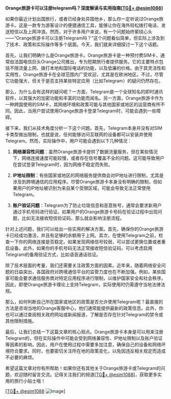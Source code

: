 **Orange旅游卡可以注册telegram吗？深度解读与实用指南[[TG💪+ @esim1088](https://t.me/s/esim1088)]**

如果你最近计划出国旅行，或者已经身处异国他乡，那么你一定听说过Orange旅游卡。这是一款专为游客设计的便捷通信工具，能够让你在海外轻松拨打电话、发送短信以及上网冲浪。然而，对于许多用户来说，有一个问题始终萦绕心头——“Orange旅游卡可以注册Telegram吗？”这个问题看似简单，但实际上涉及到了技术、政策和实际操作等多个层面。今天，我们就来详细探讨一下这个话题。

首先，让我们明确什么是Orange旅游卡。Orange旅游卡是一种预付费SIM卡，通常由法国电信巨头Orange公司推出，专为短期旅行者提供服务。它的主要特点包括不限流量上网、拨打本地和国际电话的功能，以及低廉的价格。由于其灵活性和实用性，Orange旅游卡在全球范围内广受欢迎，尤其是在欧洲地区。不过，尽管它功能强大，但关于是否支持某些特定应用（比如Telegram）的疑问仍然存在。

那么，为什么会有这样的疑问呢？一方面，Telegram是一个全球知名的即时通讯软件，以其强大的加密功能和丰富的功能而闻名。另一方面，Orange旅游卡作为一种跨国使用的SIM卡，其网络环境和政策可能与其他国家或地区的运营商有所不同。因此，当用户尝试使用Orange旅游卡登录Telegram时，可能会遇到一些障碍。

接下来，我们从技术角度分析一下这个问题。首先，Telegram本身并没有对SIM卡类型做出限制，也就是说，任何能够访问互联网的设备都可以安装并使用Telegram。然而，实际操作中，用户可能会遇到以下几种情况：

1. **网络兼容性问题**：虽然Orange旅游卡提供了数据流量服务，但在某些情况下，网络连接速度可能较慢，或者存在信号覆盖不全的问题。这可能导致用户在尝试登录Telegram时，因为网络不稳定而失败。

2. **IP地址限制**：有些国家或地区的网络服务提供商会对IP地址进行限制，尤其是涉及到跨境通信的应用程序。尽管Orange旅游卡本身没有明确的限制，但如果用户的IP地址被识别为来自某个受限区域，可能会导致无法正常使用Telegram。

3. **账户验证问题**：Telegram为了防止垃圾信息和恶意账号，通常会要求新用户通过手机号码进行验证。如果用户的Orange旅游卡号码在验证过程中出现问题，比如无法接收短信验证码，那么就会影响注册流程。

针对上述问题，我们可以给出一些实用的解决方案。首先，确保你的Orange旅游卡已经成功激活，并且有足够的余额用于上网。其次，在使用Telegram之前，检查一下你的网络连接是否稳定。如果发现网络信号较弱，可以尝试更换位置或者重启设备。此外，如果你的手机号码无法正常接收短信验证码，可以考虑启用Telegram的备用验证方式，比如语音通话验证。

除了技术层面的考量，我们还需要关注政策方面的因素。近年来，随着网络安全问题的日益突出，各国政府对跨境通信平台的监管力度也在不断加强。例如，某些国家可能会要求通信服务商对特定应用程序进行限制，以维护国家安全和社会秩序。因此，即使Orange旅游卡理论上支持Telegram，实际使用时仍需遵守当地法律法规。

那么，如何判断自己所在国家或地区的政策是否允许使用Telegram呢？最直接的方法是咨询当地的Orange客服中心，他们通常能提供最新的政策信息。此外，你也可以通过查阅相关政府网站或新闻报道，了解是否存在针对Telegram的禁令或其他限制措施。

最后，让我们总结一下这篇文章的核心观点。Orange旅游卡本身是可以用来注册Telegram的，但在实际操作中可能会受到网络兼容性、IP地址限制以及账户验证等因素的影响。因此，用户在使用过程中需要多加注意，确保自己的设备和网络环境符合要求。同时，也要密切关注所在地的政策变化，以免因违反相关规定而造成不必要的麻烦。

希望这篇文章对你有所帮助！如果你还有其他关于Orange旅游卡或Telegram的问题，欢迎随时留言交流。记得关注我们的频道[[TG💪+ @esim1088](https://t.me/s/esim1088)]，获取更多实用的旅行小贴士哦！

[[TG💪+ @esim1088](https://t.me/s/esim1088) ![Image](https://i.postimg.cc/4NQfJmqS/Snipaste-2025-05-13-00-14-12.png)]